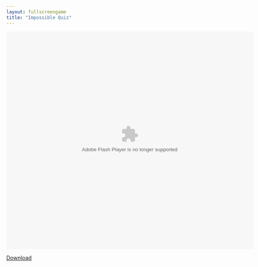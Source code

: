 ```yaml
---
layout: fullscreengame
title: "Impossible Quiz"
---
```


<object width="100" height="100">
    <embed src="Impossible_Quiz.swf" flashvars="" base="" quality="high" allowscriptaccess="always" allowfullscreen="true" bgcolor="" wmode="window" width="650" height="575" type="application/x-shockwave-flash" pluginspage="http://www.macromedia.com/go/getflashplayer">
</object>

<br>

<a href="Impossible_Quiz.swf" download class="btn btn-secondary">Download</a>